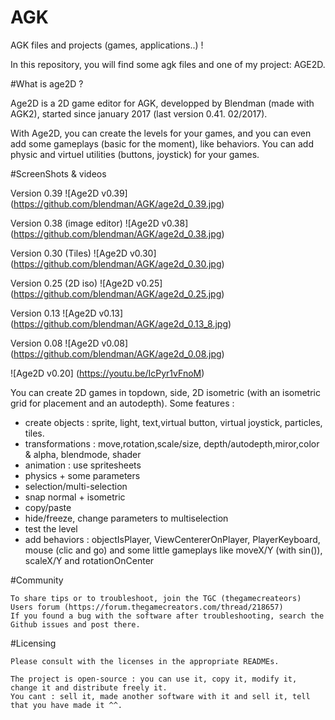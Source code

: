 # AGK

AGK files and projects (games, applications..) !

In this repository, you will find some agk files and one of my project: AGE2D.

#What is age2D ?

Age2D is a 2D game editor for AGK, developped by Blendman (made with AGK2), started since january 2017 (last version 0.41. 02/2017). 


With Age2D, you can create the levels for your games, and you can even add some gameplays (basic for the moment), like behaviors. You can add physic and virtuel utilities (buttons, joystick) for your games.

#ScreenShots & videos

Version 0.39 
![Age2D v0.39]
(https://github.com/blendman/AGK/age2d_0.39.jpg)

Version 0.38 (image editor)
![Age2D v0.38]
(https://github.com/blendman/AGK/age2d_0.38.jpg)

Version 0.30 (Tiles)
![Age2D v0.30]
(https://github.com/blendman/AGK/age2d_0.30.jpg)

Version 0.25 (2D iso)
![Age2D v0.25]
(https://github.com/blendman/AGK/age2d_0.25.jpg)

Version 0.13
![Age2D v0.13]
(https://github.com/blendman/AGK/age2d_0.13_8.jpg)

Version 0.08
![Age2D v0.08]
(https://github.com/blendman/AGK/age2d_0.08.jpg)


![Age2D v0.20]
(https://youtu.be/IcPyr1vFnoM)


You can create 2D games in topdown, side, 2D isometric (with an isometric grid for placement and an autodepth).
Some features :
- create objects : sprite, light, text,virtual button, virtual joystick, particles, tiles.
- transformations : move,rotation,scale/size, depth/autodepth,miror,color & alpha, blendmode, shader
- animation : use spritesheets
- physics + some parameters
- selection/multi-selection
- snap normal + isometric
- copy/paste
- hide/freeze, change parameters to multiselection
- test the level
- add behaviors : objectIsPlayer, ViewCentererOnPlayer, PlayerKeyboard, mouse (clic and go) and some little gameplays like moveX/Y (with sin()), scaleX/Y and rotationOnCenter


#Community

    To share tips or to troubleshoot, join the TGC (thegamecreateors) Users forum (https://forum.thegamecreators.com/thread/218657)
    If you found a bug with the software after troubleshooting, search the Github issues and post there.

#Licensing

    Please consult with the licenses in the appropriate READMEs.
    
    The project is open-source : you can use it, copy it, modify it, change it and distribute freely it.
    You cant : sell it, made another software with it and sell it, tell that you have made it ^^.







